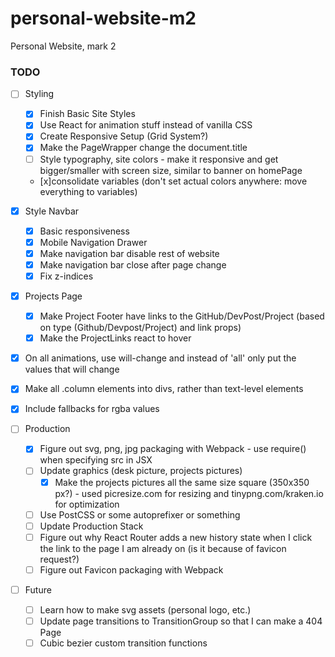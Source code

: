 # personal-website-m2
Personal Website, mark 2

### TODO
- [ ] Styling
  - [x] Finish Basic Site Styles
  - [x] Use React for animation stuff instead of vanilla CSS
  - [x] Create Responsive Setup (Grid System?)
  - [x] Make the PageWrapper change the document.title
  - [ ] Style typography, site colors - make it responsive and get bigger/smaller with screen size, similar to banner on homePage
  - [x]consolidate variables (don't set actual colors anywhere: move everything to variables)
- [x] Style Navbar
    - [x] Basic responsiveness
    - [x] Mobile Navigation Drawer
    - [x] Make navigation bar disable rest of website
    - [x] Make navigation bar close after page change
    - [x] Fix z-indices
- [x] Projects Page
  - [x] Make Project Footer have links to the GitHub/DevPost/Project (based on type (Github/Devpost/Project) and link props)
  - [x] Make the ProjectLinks react to hover
- [x] On all animations, use will-change and instead of 'all' only put the values that will change
- [x] Make all .column elements into divs, rather than text-level elements
- [x] Include fallbacks for rgba values

- [ ] Production
  - [x] Figure out svg, png, jpg packaging with Webpack - use require() when specifying src in JSX
  - [ ] Update graphics (desk picture, projects pictures)
    - [x] Make the projects pictures all the same size square (350x350 px?) - used picresize.com for resizing and tinypng.com/kraken.io for optimization
  - [ ] Use PostCSS or some autoprefixer or something
  - [ ] Update Production Stack
  - [ ] Figure out why React Router adds a new history state when I click the link to the page I am already on (is it because of favicon request?)
  - [ ] Figure out Favicon packaging with Webpack
- [ ] Future
  - [ ] Learn how to make svg assets (personal logo, etc.)
  - [ ] Update page transitions to TransitionGroup so that I can make a 404 Page
  - [ ] Cubic bezier custom transition functions

